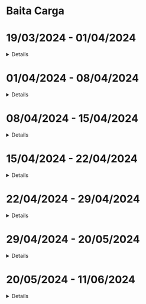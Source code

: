# Baita Carga

# 19/03/2024 - 01/04/2024
<details>

## Introdução ao projeto
Durante essa primeira sprint, o time de desenvolvimento foi introduzido ao problema apresentado pela transportadora (fictícia) Baita Carga. O produto a ser desenvolvido trata-se de um sistema de gerenciamento de entregas para a empresa. Baseado nos dados fornecidos, conseguimos construir alguns componentes básicos que o sistema deve possuir, dessa forma, podemos ter uma base para começar a desenvolver nossa aplicação.

## Implementação
A partir do que foi fornecido pela empresa, a equipe de desenvolvimento foi capaz de criar as classes básicas para operação da empresa: Automobile (e algumas classes-filho como: Car, Lorry e PickupTruck), Client e Order.

## Próximos passos:
- Refatorar o código, corrigindo erros.
- Desenvolver novas features.

</details>

# 01/04/2024 - 08/04/2024
<details>

Durante essa sprint, a equipe exerceu duas atividades principais:
- Refatorar o código, corrigindo erros.
- Desenvolver as novas classes: VehicleManager.
 
## Refatoração do código
Durante essa sprint, a equipe percebeu que algumas classes possuíam erros arquiteturais de tipagem, nomenclatura, comportamento e organização de código. Dessa forma, algumas alterações foram feitas, visando melhorar a funcionalidade e legibilidade do produto. Dentre elas, podemos listar:
- Modularização de arquivos;
- Implementação de verificação de input nas funções Setters;
- Retorno de status quando uma função for executada;
- Uso de desconstrutor em todas as classes, desalocando memória;
- Status de atividade de cada veículo.

## Nova feature: Garage
Descrição: A classe Garage, serve para gerenciar os carros possuídos pela empresa. Com o novo atributo `active` na classe Vehicle, podemos ter um controle mais preciso dos transportes disponíveis para empresa. Além disso, alguns métodos foram implementados para facilitar o gerenciamento dos veículos. Tais como:
- Listar veículos;
- Listar veículos ativos;
- Buscar veículo por ID;
- Adicionar e remover veículos.
Próximos passos:
- Encontrar veículo mais próximo;
- Converter endereços para coordenadas.

</details>

# 08/04/2024 - 15/04/2024
<details>

Durante essa sprint, a equipe exerceu duas atividades principais:
- Refatorar o código, adaptando-o para um protótipo básico.
- Desenvolver as novas classes: GeoShell, Transport, TransportManager.

## Refatoração do código
Baseado nas necessidades solicitadas, foi necessário refatorar o código, realizando as seguintes modificações:
- Agora as classes originadas de `Vehicle` armazenam unicamente coordenadas geográficas para localização, já que a tendência é o veículo estar em movimento.
- Seguindo a lógica oposta, o `Client` agora recebe obrigatoriamente a localização em string (endereço).
- `Order`agora recebe o ID do transporte atrelado a ele.

## GeoShell
Baseado em uma ferramenta desenvolvida em Shell Script, o GeoShell atualmente possui apenas a função de converter endereços em coordenadas geográficas. Mas, como próximos passos, a equipe pretende evoluir o sub-projeto, adicionando novas features (e.g. converter coordenadas para um endereço aproximado).

## Transport
A classe Transport representa um transporte associado a um pedido e um veículo específico. Ela mantém informações como o ID do transporte, o ID do pedido, o ID do veículo, os endereços de coleta e entrega e o nome do destinatário.

## TransportManager
Descrição: O TransportManager é uma classe que gerencia o transporte de pedidos em uma empresa. Ele mantém uma lista de transportes, cada um associado a um pedido e a um veículo da frota da empresa. Além disso, o TransportManager está ligado a uma garagem onde os veículos são mantidos. Assim, facilitando operações relacionadas ao transporte, como criar novos transportes, encontrar o veículo disponível mais próximo de um determinado endereço, calcular distâncias entre coordenadas geográficas e listar os transportes associados a um pedido ou veículo específico.
Próximos passos:
- Converter coordenadas para endereço;
- Otimizar a alocação de transportes;
- Decrementar na capacidade de carga;
  
</details>

# 15/04/2024 - 22/04/2024
<details>

Durante essa sprint, a equipe exerceu duas atividades principais:
- Refatorar o código, buscando melhorar a legibilidade.
- Criar uma documentação para introduzir o funcionamento do software.

## Refatoração do código
Agora, todos os métodos possuem uma descrição de seu funcionamento, baseado no estilo Doxygen. Permitindo que o programador, ou o usuário, possam compreender rapidamente o funcionamento e o propósito do método. 

</details>

# 22/04/2024 - 29/04/2024
<details>

Durante essa sprint, a equipe exerceu as seguintes atividades principais:
- Refatorar o código, onde foi alterado o estilo de includes dos arquivos cabeçalhos e implementação
- Desenvolvida uma classe: EntryManager
- Nova pasta na árvore do sistema: input
- Foi adicionado um arquivo Makefile para agilizar e padronizar o processo de compilação do sistema

## Refatoração do código
Foi alterado o estilo de includes dos arquivos cabeçalhos e de implementação, foram adicionados atributos novos à classe cliente para estar compatível com o arquivo de entrada, foram alteradas algumas classes para permitir o uso de coordenadas com double ao invés de string.

## EntryManager
A classe é responsável por ler arquivos de entrada e fazer o instanciamento das classes solicitadas, guardando-as em uma lista.

## input
Diretório onde serão guardados todos os arquivos de entrada
Próximos passos:
- Melhorar a arquitetura geral do sistema, criando novos métodos de controle.
- Estudo de uma politica de encaminhamento de entregas.

</details>

# 29/04/2024 - 20/05/2024
<details>

Durante essa sprint, a equipe exerceu as seguintes atividades principais:
- Refatorar o código, onde foi alterado/corrigido funções da classe EntryManager.
- O arquivo de entrada foi alterado para deixar os testes do sistema mais rápidos e mais produtivos.
- Foi iniciado o desenvolvimento de uma nova função de requisição de coordenadas do local.

## Refatoração do código
Foi concluido a função de processamento de entrada e corrigidas as funções de inicialização e encerramento dos atributos (listas) da classe EntryManager.
Próximos passos:
- Finalizar o novo sistema de requisição de coordenadas do GeoShell.
- Corrigir o padrão utilizado na codificação.

</details>

# 20/05/2024 - 11/06/2024
<details>

Durante essa sprint, a equipe exerceu as seguintes atividades principais:
- Refatorar o código, onde foi finalizado o novo sistema de requisição de coordenadas utilizando a API libcurl
- O padrão de codificação de novas classes e métodos foi atualizado para snake case (antes camel case)

## Refatoração do código
Foi conluido um novo sistema de requisição de coordenadas utilizando API libcurl ao invés do script shell. Porém
o google maps pode bloquear as requisições se detectar tráfego incomum, por isso, uma solução possível seria 
implementar um novo sistema de requisição de coordenadas utilizando uma API paga do google maps ou uma alternativa
gratúita.

</details>